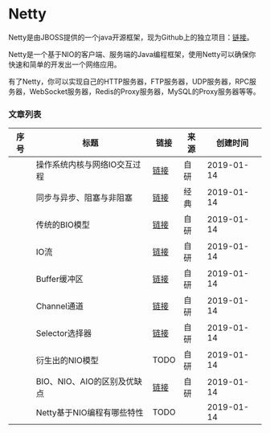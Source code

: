 
# Netty

Netty是由JBOSS提供的一个java开源框架，现为Github上的独立项目：[链接](https://github.com/netty/netty)。

Netty是一个基于NIO的客户端、服务端的Java编程框架，使用Netty可以确保你快速和简单的开发出一个网络应用。

有了Netty，你可以实现自己的HTTP服务器，FTP服务器，UDP服务器，RPC服务器，WebSocket服务器，Redis的Proxy服务器，MySQL的Proxy服务器等等。  

### 文章列表

|序号|标题|链接|来源|创建时间|
|--|--|--|--|--|
||操作系统内核与网络IO交互过程|[链接](操作系统内核与网络IO交互过程)|自研|2019-01-14|
||同步与异步、阻塞与非阻塞|[链接](同步与异步_阻塞与非阻塞)|经典|2019-01-14|
||传统的BIO模型|[链接](传统的BIO模型)|自研|2019-01-14|
||IO流|[链接](IO流)|自研|2019-01-14|
||Buffer缓冲区|[链接](Buffer缓冲区)|自研|2019-01-14|
||Channel通道|[链接](Channel通道)|自研|2019-01-14|
||Selector选择器|[链接](Selector选择器)|自研|2019-01-14|
||衍生出的NIO模型|TODO|自研|2019-01-14|
||BIO、NIO、AIO的区别及优缺点|[链接](BIO_NIO_AIO的区别及优缺点)|自研|2019-01-14|
||Netty基于NIO编程有哪些特性|TODO||2019-01-14|
